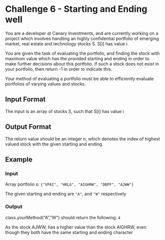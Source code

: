 # Challenge 6 - Starting and Ending well

You are a developer at Canary Investments, and are currently working on a project which involves handling an highly confidential portfolio of emerging market, real estate and technology stocks  S. S[i] has value i.

You are given the task of evaluating the portfolio, and finding the stock with maximum value which has the provided starting and ending in order to make further decisions about this portfolio. If such a stock does not exist in your portfolio, then return -1 in order to indicate this.

Your method of evaluating a portfolio must be able to efficiently evaluate portfolios of varying values and stocks.

## Input Format
The input is an array of stocks S, such that S[i] has value i

## Output Format

The return value should be an integer n, which denotes the index of highest valued stock with the given starting and ending. 

## Example

### Input

Array portfolio s: `{"VPAI", "HRLG", "AIGHRW", "DBPF", "AJWW"}`

The given starting and ending are `"A"`, and `"W"` respectively

### Output

class.yourMethod(“A”,”W”) should return the following: `4`

As the stock AJWW, has a higher value than the stock AIGHRW, even though they both have the  same starting and ending character